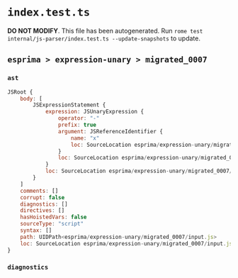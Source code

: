 # `index.test.ts`

**DO NOT MODIFY**. This file has been autogenerated. Run `rome test internal/js-parser/index.test.ts --update-snapshots` to update.

## `esprima > expression-unary > migrated_0007`

### `ast`

```javascript
JSRoot {
	body: [
		JSExpressionStatement {
			expression: JSUnaryExpression {
				operator: "-"
				prefix: true
				argument: JSReferenceIdentifier {
					name: "x"
					loc: SourceLocation esprima/expression-unary/migrated_0007/input.js 1:1-1:2 (x)
				}
				loc: SourceLocation esprima/expression-unary/migrated_0007/input.js 1:0-1:2
			}
			loc: SourceLocation esprima/expression-unary/migrated_0007/input.js 1:0-1:2
		}
	]
	comments: []
	corrupt: false
	diagnostics: []
	directives: []
	hasHoistedVars: false
	sourceType: "script"
	syntax: []
	path: UIDPath<esprima/expression-unary/migrated_0007/input.js>
	loc: SourceLocation esprima/expression-unary/migrated_0007/input.js 1:0-2:0
}
```

### `diagnostics`

```

```
